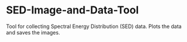 # SED-Image-and-Data-Tool
Tool for collecting Spectral Energy Distribution (SED) data. Plots the data and saves the images.
